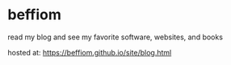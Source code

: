 # beffiom

read my blog and see my favorite software, websites, and books

hosted at: https://beffiom.github.io/site/blog.html
